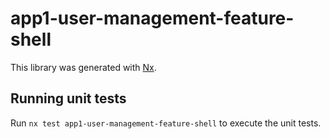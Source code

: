 # app1-user-management-feature-shell

This library was generated with [Nx](https://nx.dev).

## Running unit tests

Run `nx test app1-user-management-feature-shell` to execute the unit tests.
